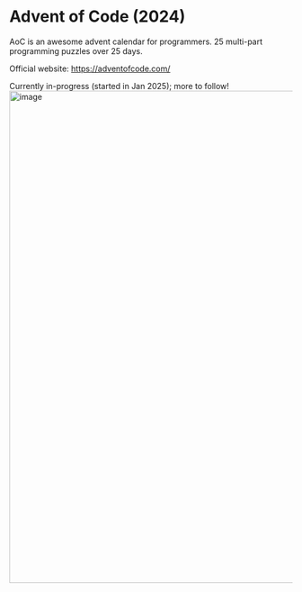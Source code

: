 # Advent of Code (2024)
AoC is an awesome advent calendar for programmers. 25 multi-part programming puzzles over 25 days. 

Official website: https://adventofcode.com/

Currently in-progress (started in Jan 2025); more to follow!
<img width="874" alt="image" src="https://github.com/user-attachments/assets/dc4d5ddb-7ff0-4be1-a61e-cb1672265dcf" />
